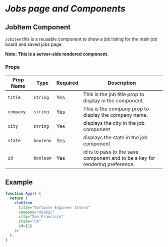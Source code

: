 # _Jobs page and Components_

## JobItem Component

`JobItem` this is a reusable component to show a job listing for the main job board and saved jobs page.

**Note: This is a server-side rendered component.**

### Props

| Prop Name | Type      | Required | Description                                                                   |
| --------- | --------- | -------- | ----------------------------------------------------------------------------- |
| `title`   | `string`  | Yes      | This is the job title prop to display in the component.                       |
| `company` | `string`  | Yes      | This is the company prop to display the company name.                         |
| `city`    | `string`  | Yes      | displays the city in the job component                                        |
| `state`   | `boolean` | Yes      | displays the state in the job component                                       |
| `id`      | `boolean` | Yes      | id is to pass to the save component and to be a key for rendering preference. |

## Example

```jsx
function App() {
  return (
    <JobItem
      title="Software Engineer Intern"
      company="Unibui"
      city="San Francisco"
      state="CA"
      id={1}
    />
  );
}
```
